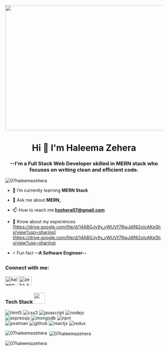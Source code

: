 

 <img src="https://encrypted-tbn0.gstatic.com/images?q=tbn:ANd9GcRQ6juiEytQXtzysPqdd_Xb1N-DQc0NvHl3Bw&usqp=CAU" width="1000" height="400"> 
 
<!--   <img src="https://gifer.com/JXA0.gif" width="1000" height="400" alt="nothing>  -->
<!-- ![This is an image](https://image.shutterstock.com/image-vector/set-web-development-doodles-vector-260nw-1305828340.jpg) -->
<!-- ![GIF](https://github.com/07HaleemaZehera/i.gifer.com/JXA0.gif) -->

<h1 align="center">Hi 👋 I'm Haleema Zehera</h1>
<p align="center">

<h3 align="center">--I'm a Full Stack Web Developer skilled in MERN stack who focuses on writing clean and efficient code.</h3>
<!-- ![This is an image](https://image.shutterstock.com/image-vector/set-web-development-doodles-vector-260nw-1305828340.jpg) -->
<!-- <img align="right" alt="Coding" width="400" src="https://cdn.dribbble.com/users/116207..."/> -->
<!-- <img src="https://your-image-url.type" width="100" height="100" align="right>  -->
<!--  ![ Alt text](https://i.gifer.com/JXA0.gif. gif) -->
 
<!-- <img  src="https://i.gifer.com/JXA0.gif" align="right" alt="coding" width="400"/> -->
<p align="left"> <img src="https://komarev.com/ghpvc/?username=07haleemazehera&label=Profile%20views&color=0e75b6&style=flat" alt="07haleemazehera" /> </p>

- 🌱 I’m currently learning **MERN Stack**

- 💬 Ask me about **MERN,**

- 📫 How to reach me **hzehera07@gmail.com**

- 📄 Know about my experiences [https://drive.google.com/file/d/14ABGJy9y_vWUVf7RwJdINl2oIcAKeShv/view?usp=sharing](https://drive.google.com/file/d/14ABGJy9y_vWUVf7RwJdINl2oIcAKeShv/view?usp=sharing)

- ⚡ Fun fact **--A Software Engineer--**

<h3 align="left">Connect with me:</h3>
<p align="left">
<a href="https://linkedin.com/in/haleema zehera" target="blank"><img align="center" src="https://raw.githubusercontent.com/rahuldkjain/github-profile-readme-generator/master/src/images/icons/Social/linked-in-alt.svg" alt="haleema zehera" height="30" width="40" /></a>
<a href="https://instagram.com/zeha_khan612" target="blank"><img align="center" src="https://raw.githubusercontent.com/rahuldkjain/github-profile-readme-generator/master/src/images/icons/Social/instagram.svg" alt="zeha_khan612" height="30" width="40" /></a>
</p>

<h3 align="left">Tech Stack
<img src="https://camo.githubusercontent.com/beb64ff21c883e318e4f5db5231c2ba4175705bea1c9249e82a41ab375db4f75/68747470733a2f2f6d65646961322e67697068792e636f6d2f6d656469612f51737347456d706b79454f684243623765312f67697068792e6769663f6369643d656366303565343761306e336769316266716e74716d6f62386739616964316f796a327772336473336d67373030626c267269643d67697068792e676966" width="35"/></i></h3>
<p>
<img src="https://img.shields.io/badge/HTML5-E34F26?style=for-the-badge&logo=html5&logoColor=white" alt="html5"/>
<img src="https://img.shields.io/badge/CSS3-1572B6?style=for-the-badge&logo=css3&logoColor=white" alt="css3"/>
<img src="https://img.shields.io/badge/JavaScript-323330?style=for-the-badge&logo=javascript&logoColor=F7DF1E" alt="javascript"/>
<img src="https://img.shields.io/badge/Node.js-339933?style=for-the-badge&logo=nodedotjs&logoColor=white" alt="nodejs" /><br>
<img src="https://img.shields.io/badge/Express.js-000000?style=for-the-badge&logo=express&logoColor=white" alt="expressjs"/>
<img src="https://img.shields.io/badge/MongoDB-4EA94B?style=for-the-badge&logo=mongodb&logoColor=white" alt="mongodb"/>
<img src="https://img.shields.io/badge/npm-CB3837?style=for-the-badge&logo=npm&logoColor=white" alt="npm"/><br>
<img src="https://img.shields.io/badge/Postman-FF6C37?style=for-the-badge&logo=Postman&logoColor=white" alt="postman"/>
<img src="https://img.shields.io/badge/GitHub-100000?style=for-the-badge&logo=github&logoColor=white" alt="github"/>
<img src="https://img.shields.io/badge/React-20232A?style=for-the-badge&logo=react&logoColor=61DAFB" alt="reactjs" />
<img src="https://img.shields.io/badge/Redux-593D88?style=for-the-badge&logo=redux&logoColor=white" alt="redux" />

</p>
 </p>

<p><img align="left" src="https://github-readme-stats.vercel.app/api/top-langs?username=07HaleemaZehera&show_icons=true&locale=en&layout=compact" alt="07haleemazehera" /></p>

<p>&nbsp;<img align="center" src="https://github-readme-stats.vercel.app/api?username=07HaleemaZehera&show_icons=true&locale=en" alt="07haleemazehera" /></p>

<p><img align="center" src="https://github-readme-streak-stats.herokuapp.com/?user=07HaleemaZehera&" alt="07haleemazehera" /></p>

